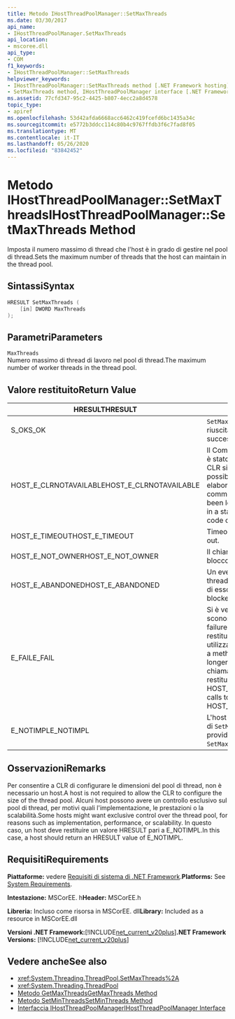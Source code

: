 ```yaml
---
title: Metodo IHostThreadPoolManager::SetMaxThreads
ms.date: 03/30/2017
api_name:
- IHostThreadPoolManager.SetMaxThreads
api_location:
- mscoree.dll
api_type:
- COM
f1_keywords:
- IHostThreadPoolManager::SetMaxThreads
helpviewer_keywords:
- IHostThreadPoolManager::SetMaxThreads method [.NET Framework hosting]
- SetMaxThreads method, IHostThreadPoolManager interface [.NET Framework hosting]
ms.assetid: 77cfd347-95c2-4425-b807-4ecc2a8d4578
topic_type:
- apiref
ms.openlocfilehash: 53d42afda6668acc6462c419fcefd6bc1435a34c
ms.sourcegitcommit: e5772b3ddcc114c80b4c9767ffdb3f6c7fad8f05
ms.translationtype: MT
ms.contentlocale: it-IT
ms.lasthandoff: 05/26/2020
ms.locfileid: "83842452"
---
```

# <a name="ihostthreadpoolmanagersetmaxthreads-method"></a><span data-ttu-id="49bda-102">Metodo IHostThreadPoolManager::SetMaxThreads</span><span class="sxs-lookup"><span data-stu-id="49bda-102">IHostThreadPoolManager::SetMaxThreads Method</span></span>
<span data-ttu-id="49bda-103">Imposta il numero massimo di thread che l'host è in grado di gestire nel pool di thread.</span><span class="sxs-lookup"><span data-stu-id="49bda-103">Sets the maximum number of threads that the host can maintain in the thread pool.</span></span>  
  
## <a name="syntax"></a><span data-ttu-id="49bda-104">Sintassi</span><span class="sxs-lookup"><span data-stu-id="49bda-104">Syntax</span></span>  
  
```cpp  
HRESULT SetMaxThreads (  
    [in] DWORD MaxThreads  
);  
```  
  
## <a name="parameters"></a><span data-ttu-id="49bda-105">Parametri</span><span class="sxs-lookup"><span data-stu-id="49bda-105">Parameters</span></span>  
 `MaxThreads`  
 <span data-ttu-id="49bda-106">Numero massimo di thread di lavoro nel pool di thread.</span><span class="sxs-lookup"><span data-stu-id="49bda-106">The maximum number of worker threads in the thread pool.</span></span>  
  
## <a name="return-value"></a><span data-ttu-id="49bda-107">Valore restituito</span><span class="sxs-lookup"><span data-stu-id="49bda-107">Return Value</span></span>  
  
|<span data-ttu-id="49bda-108">HRESULT</span><span class="sxs-lookup"><span data-stu-id="49bda-108">HRESULT</span></span>|<span data-ttu-id="49bda-109">Description</span><span class="sxs-lookup"><span data-stu-id="49bda-109">Description</span></span>|  
|-------------|-----------------|  
|<span data-ttu-id="49bda-110">S_OK</span><span class="sxs-lookup"><span data-stu-id="49bda-110">S_OK</span></span>|<span data-ttu-id="49bda-111">`SetMaxThreads`la restituzione è riuscita.</span><span class="sxs-lookup"><span data-stu-id="49bda-111">`SetMaxThreads` returned successfully.</span></span>|  
|<span data-ttu-id="49bda-112">HOST_E_CLRNOTAVAILABLE</span><span class="sxs-lookup"><span data-stu-id="49bda-112">HOST_E_CLRNOTAVAILABLE</span></span>|<span data-ttu-id="49bda-113">Il Common Language Runtime (CLR) non è stato caricato in un processo oppure CLR si trova in uno stato in cui non è possibile eseguire codice gestito o elaborare la chiamata correttamente.</span><span class="sxs-lookup"><span data-stu-id="49bda-113">The common language runtime (CLR) has not been loaded into a process, or the CLR is in a state in which it cannot run managed code or process the call successfully.</span></span>|  
|<span data-ttu-id="49bda-114">HOST_E_TIMEOUT</span><span class="sxs-lookup"><span data-stu-id="49bda-114">HOST_E_TIMEOUT</span></span>|<span data-ttu-id="49bda-115">Timeout della chiamata.</span><span class="sxs-lookup"><span data-stu-id="49bda-115">The call timed out.</span></span>|  
|<span data-ttu-id="49bda-116">HOST_E_NOT_OWNER</span><span class="sxs-lookup"><span data-stu-id="49bda-116">HOST_E_NOT_OWNER</span></span>|<span data-ttu-id="49bda-117">Il chiamante non è il proprietario del blocco.</span><span class="sxs-lookup"><span data-stu-id="49bda-117">The caller does not own the lock.</span></span>|  
|<span data-ttu-id="49bda-118">HOST_E_ABANDONED</span><span class="sxs-lookup"><span data-stu-id="49bda-118">HOST_E_ABANDONED</span></span>|<span data-ttu-id="49bda-119">Un evento è stato annullato mentre un thread bloccato o Fiber era in attesa su di esso.</span><span class="sxs-lookup"><span data-stu-id="49bda-119">An event was canceled while a blocked thread or fiber was waiting on it.</span></span>|  
|<span data-ttu-id="49bda-120">E_FAIL</span><span class="sxs-lookup"><span data-stu-id="49bda-120">E_FAIL</span></span>|<span data-ttu-id="49bda-121">Si è verificato un errore irreversibile sconosciuto.</span><span class="sxs-lookup"><span data-stu-id="49bda-121">An unknown, catastrophic failure occurred.</span></span> <span data-ttu-id="49bda-122">Quando un metodo restituisce E_FAIL, CLR non è più utilizzabile all'interno del processo.</span><span class="sxs-lookup"><span data-stu-id="49bda-122">When a method returns E_FAIL, the CLR is no longer usable within the process.</span></span> <span data-ttu-id="49bda-123">Le chiamate successive ai metodi di hosting restituiscono HOST_E_CLRNOTAVAILABLE.</span><span class="sxs-lookup"><span data-stu-id="49bda-123">Subsequent calls to hosting methods return HOST_E_CLRNOTAVAILABLE.</span></span>|  
|<span data-ttu-id="49bda-124">E_NOTIMPL</span><span class="sxs-lookup"><span data-stu-id="49bda-124">E_NOTIMPL</span></span>|<span data-ttu-id="49bda-125">L'host non fornisce un'implementazione di `SetMaxThreads` .</span><span class="sxs-lookup"><span data-stu-id="49bda-125">The host does not provide an implementation of `SetMaxThreads`.</span></span>|  
  
## <a name="remarks"></a><span data-ttu-id="49bda-126">Osservazioni</span><span class="sxs-lookup"><span data-stu-id="49bda-126">Remarks</span></span>  
 <span data-ttu-id="49bda-127">Per consentire a CLR di configurare le dimensioni del pool di thread, non è necessario un host.</span><span class="sxs-lookup"><span data-stu-id="49bda-127">A host is not required to allow the CLR to configure the size of the thread pool.</span></span> <span data-ttu-id="49bda-128">Alcuni host possono avere un controllo esclusivo sul pool di thread, per motivi quali l'implementazione, le prestazioni o la scalabilità.</span><span class="sxs-lookup"><span data-stu-id="49bda-128">Some hosts might want exclusive control over the thread pool, for reasons such as implementation, performance, or scalability.</span></span> <span data-ttu-id="49bda-129">In questo caso, un host deve restituire un valore HRESULT pari a E_NOTIMPL.</span><span class="sxs-lookup"><span data-stu-id="49bda-129">In this case, a host should return an HRESULT value of E_NOTIMPL.</span></span>  
  
## <a name="requirements"></a><span data-ttu-id="49bda-130">Requisiti</span><span class="sxs-lookup"><span data-stu-id="49bda-130">Requirements</span></span>  
 <span data-ttu-id="49bda-131">**Piattaforme:** vedere [Requisiti di sistema di .NET Framework](../../get-started/system-requirements.md).</span><span class="sxs-lookup"><span data-stu-id="49bda-131">**Platforms:** See [System Requirements](../../get-started/system-requirements.md).</span></span>  
  
 <span data-ttu-id="49bda-132">**Intestazione:** MSCorEE. h</span><span class="sxs-lookup"><span data-stu-id="49bda-132">**Header:** MSCorEE.h</span></span>  
  
 <span data-ttu-id="49bda-133">**Libreria:** Incluso come risorsa in MSCorEE. dll</span><span class="sxs-lookup"><span data-stu-id="49bda-133">**Library:** Included as a resource in MSCorEE.dll</span></span>  
  
 <span data-ttu-id="49bda-134">**Versioni .NET Framework:**[!INCLUDE[net_current_v20plus](../../../../includes/net-current-v20plus-md.md)]</span><span class="sxs-lookup"><span data-stu-id="49bda-134">**.NET Framework Versions:** [!INCLUDE[net_current_v20plus](../../../../includes/net-current-v20plus-md.md)]</span></span>  
  
## <a name="see-also"></a><span data-ttu-id="49bda-135">Vedere anche</span><span class="sxs-lookup"><span data-stu-id="49bda-135">See also</span></span>

- <xref:System.Threading.ThreadPool.SetMaxThreads%2A>
- <xref:System.Threading.ThreadPool>
- [<span data-ttu-id="49bda-136">Metodo GetMaxThreads</span><span class="sxs-lookup"><span data-stu-id="49bda-136">GetMaxThreads Method</span></span>](ihostthreadpoolmanager-getmaxthreads-method.md)
- [<span data-ttu-id="49bda-137">Metodo SetMinThreads</span><span class="sxs-lookup"><span data-stu-id="49bda-137">SetMinThreads Method</span></span>](ihostthreadpoolmanager-setminthreads-method.md)
- [<span data-ttu-id="49bda-138">Interfaccia IHostThreadPoolManager</span><span class="sxs-lookup"><span data-stu-id="49bda-138">IHostThreadPoolManager Interface</span></span>](ihostthreadpoolmanager-interface.md)
